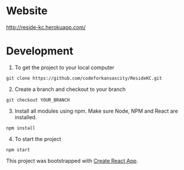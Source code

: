 # Website

http://reside-kc.herokuapp.com/



# Development

1. To get the project to your local computer
```
git clone https://github.com/codeforkansascity/ResideKC.git
```
2. Create a branch and checkout to your branch
```
git checkout YOUR_BRANCH
```
3. Install all modules using npm. Make sure Node, NPM and React are installed.
```
npm install
```
4. To start the project
```
npm start
```

This project was bootstrapped with [Create React App](https://github.com/facebookincubator/create-react-app).
